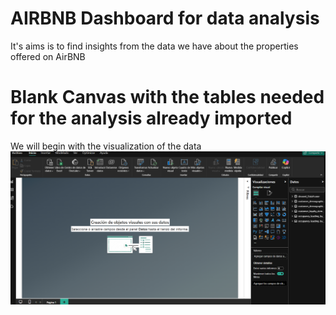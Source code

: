 # AIRBNB Dashboard for data analysis
It's aims is to find insights from the data we have about the properties offered on AirBNB

# Blank Canvas with the tables needed for the analysis already imported
We will begin with the visualization of the data
![alt text](image.png)